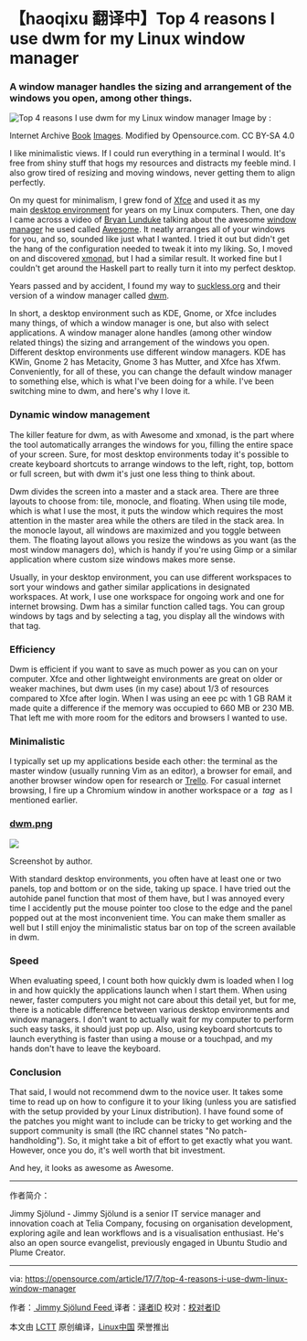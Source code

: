 【haoqixu 翻译中】Top 4 reasons I use dwm for my Linux window manager
============================================================

### A window manager handles the sizing and arrangement of the windows you open, among other things.


![Top 4 reasons I use dwm for my Linux window manager](https://opensource.com/sites/default/files/styles/image-full-size/public/images/life/car-penguin-drive-linux-yellow.png?itok=ueZE5mph "Top 4 reasons I use dwm for my Linux window manager")
Image by : 

Internet Archive [Book][4] [Images][5]. Modified by Opensource.com. CC BY-SA 4.0

I like minimalistic views. If I could run everything in a terminal I would. It's free from shiny stuff that hogs my resources and distracts my feeble mind. I also grow tired of resizing and moving windows, never getting them to align perfectly.

On my quest for minimalism, I grew fond of [Xfce][6] and used it as my main [desktop environment][7] for years on my Linux computers. Then, one day I came across a video of [Bryan Lunduke][8] talking about the awesome [window manager][9] he used called [Awesome][10]. It neatly arranges all of your windows for you, and so, sounded like just what I wanted. I tried it out but didn't get the hang of the configuration needed to tweak it into my liking. So, I moved on and discovered [xmonad][11], but I had a similar result. It worked fine but I couldn't get around the Haskell part to really turn it into my perfect desktop.

Years passed and by accident, I found my way to [suckless.org][12] and their version of a window manager called [dwm][13].

In short, a desktop environment such as KDE, Gnome, or Xfce includes many things, of which a window manager is one, but also with select applications. A window manager alone handles (among other window related things) the sizing and arrangement of the windows you open. Different desktop environments use different window managers. KDE has KWin, Gnome 2 has Metacity, Gnome 3 has Mutter, and Xfce has Xfwm. Conveniently, for all of these, you can change the default window manager to something else, which is what I've been doing for a while. I've been switching mine to dwm, and here's why I love it.

### Dynamic window management

The killer feature for dwm, as with Awesome and xmonad, is the part where the tool automatically arranges the windows for you, filling the entire space of your screen. Sure, for most desktop environments today it's possible to create keyboard shortcuts to arrange windows to the left, right, top, bottom or full screen, but with dwm it's just one less thing to think about.

Dwm divides the screen into a master and a stack area. There are three layouts to choose from: tile, monocle, and floating. When using tile mode, which is what I use the most, it puts the window which requires the most attention in the master area while the others are tiled in the stack area. In the monocle layout, all windows are maximized and you toggle between them. The floating layout allows you resize the windows as you want (as the most window managers do), which is handy if you're using Gimp or a similar application where custom size windows makes more sense.

Usually, in your desktop environment, you can use different workspaces to sort your windows and gather similar applications in designated workspaces. At work, I use one workspace for ongoing work and one for internet browsing. Dwm has a similar function called tags. You can group windows by tags and by selecting a tag, you display all the windows with that tag.

### Efficiency

Dwm is efficient if you want to save as much power as you can on your computer. Xfce and other lightweight environments are great on older or weaker machines, but dwm uses (in my case) about 1/3 of resources compared to Xfce after login. When I was using an eee pc with 1 GB RAM it made quite a difference if the memory was occupied to 660 MB or 230 MB. That left me with more room for the editors and browsers I wanted to use.

### Minimalistic

I typically set up my applications beside each other: the terminal as the master window (usually running Vim as an editor), a browser for email, and another browser window open for research or [Trello][14]. For casual internet browsing, I fire up a Chromium window in another workspace or a  _tag_  as I mentioned earlier.

### [dwm.png][1]

![](https://opensource.com/sites/default/files/dwm.png)

Screenshot by author.

With standard desktop environments, you often have at least one or two panels, top and bottom or on the side, taking up space. I have tried out the autohide panel function that most of them have, but I was annoyed every time I accidently put the mouse pointer too close to the edge and the panel popped out at the most inconvenient time. You can make them smaller as well but I still enjoy the minimalistic status bar on top of the screen available in dwm.

### Speed

When evaluating speed, I count both how quickly dwm is loaded when I log in and how quickly the applications launch when I start them. When using newer, faster computers you might not care about this detail yet, but for me, there is a noticable difference between various desktop environments and window managers. I don't want to actually wait for my computer to perform such easy tasks, it should just pop up. Also, using keyboard shortcuts to launch everything is faster than using a mouse or a touchpad, and my hands don't have to leave the keyboard.

### Conclusion

That said, I would not recommend dwm to the novice user. It takes some time to read up on how to configure it to your liking (unless you are satisfied with the setup provided by your Linux distribution). I have found some of the patches you might want to include can be tricky to get working and the support community is small (the IRC channel states "No patch-handholding"). So, it might take a bit of effort to get exactly what you want. However, once you do, it's well worth that bit investment.

And hey, it looks as awesome as Awesome.

--------------------------------------------------------------------------------

作者简介：

Jimmy Sjölund - Jimmy Sjölund is a senior IT service manager and innovation coach at Telia Company, focusing on organisation development, exploring agile and lean workflows and is a visualisation enthusiast. He's also an open source evangelist, previously engaged in Ubuntu Studio and Plume Creator.

-----------------

via: https://opensource.com/article/17/7/top-4-reasons-i-use-dwm-linux-window-manager

作者：[ Jimmy Sjölund Feed ][a]
译者：[译者ID](https://github.com/译者ID)
校对：[校对者ID](https://github.com/校对者ID)

本文由 [LCTT](https://github.com/LCTT/TranslateProject) 原创编译，[Linux中国](https://linux.cn/) 荣誉推出

[a]:https://opensource.com/users/jimmysjolund
[1]:https://opensource.com/file/363336
[2]:https://opensource.com/article/17/7/top-4-reasons-i-use-dwm-linux-window-manager?rate=T8qhopZLfd1eum_NMLOSGckUh2nIjfeRpkERGjGhu7w
[3]:https://opensource.com/user/56551/feed
[4]:https://www.flickr.com/photos/internetarchivebookimages/14746482994/in/photolist-ot6zCN-odgbDq-orm48o-otifuv-otdyWa-ouDjnZ-otGT2L-odYVqY-otmff7-otGamG-otnmSg-rxnhoq-orTmKf-otUn6k-otBg1e-Gm6FEf-x4Fh64-otUcGR-wcXsxg-tLTN9R-otrWYV-otnyUE-iaaBKz-ovcPPi-ovokCg-ov4pwM-x8Tdf1-hT5mYr-otb75b-8Zk6XR-vtefQ7-vtehjQ-xhhN9r-vdXhWm-xFBgtQ-vdXdJU-vvTH6R-uyG5rH-vuZChC-xhhGii-vvU5Uv-vvTNpB-vvxqsV-xyN2Ai-vdXcFw-vdXuNC-wBMhes-xxYmxu-vdXxwS-vvU8Zt
[5]:https://www.flickr.com/photos/internetarchivebookimages/14774719031/in/photolist-ovAie2-otPK99-xtDX7p-tmxqWf-ow3i43-odd68o-xUPaxW-yHCtWi-wZVsrD-DExW5g-BrzB7b-CmMpC9-oy4hyF-x3UDWA-ow1m4A-x1ij7w-tBdz9a-tQMoRm-wn3tdw-oegTJz-owgrs2-rtpeX1-vNN6g9-owemNT-x3o3pX-wiJyEs-CGCC4W-owg22q-oeT71w-w6PRMn-Ds8gyR-x2Aodm-owoJQm-owtGp9-qVxppC-xM3Gw7-owgV5J-ou9WEs-wihHtF-CRmosE-uk9vB3-wiKdW6-oeGKq3-oeFS4f-x5AZtd-w6PNuv-xgkofr-wZx1gJ-EaYPED-oxCbFP
[6]:https://xfce.org/
[7]:https://en.wikipedia.org/wiki/Desktop_environment
[8]:http://lunduke.com/
[9]:https://en.wikipedia.org/wiki/Window_manager
[10]:https://awesomewm.org/
[11]:http://xmonad.org/
[12]:http://suckless.org/
[13]:http://dwm.suckless.org/
[14]:https://opensource.com/node/22546
[15]:https://opensource.com/users/jimmysjolund
[16]:https://opensource.com/users/jimmysjolund
[17]:https://opensource.com/article/17/7/top-4-reasons-i-use-dwm-linux-window-manager#comments
